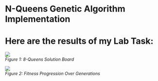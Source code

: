 # N-Queens Genetic Algorithm Implementation

# Here are the results of my Lab Task:

![](./output/queens_solution.png)  
*Figure 1: 8-Queens Solution Board*

![](./output/fitness_history.png)  
*Figure 2: Fitness Progression Over Generations* 